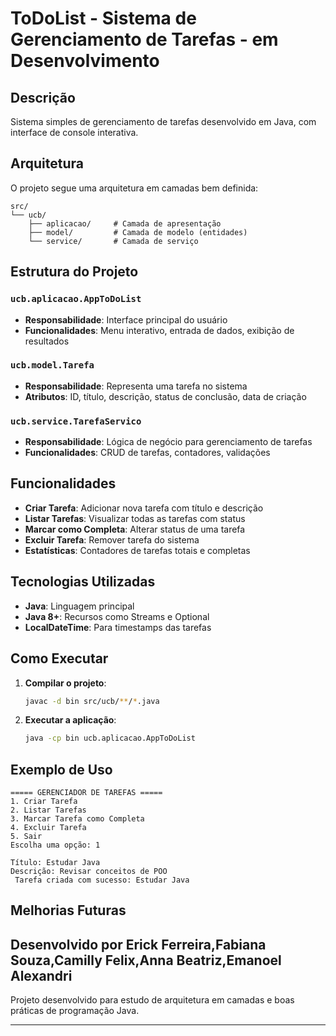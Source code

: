 #  ToDoList - Sistema de Gerenciamento de Tarefas - em Desenvolvimento 

##  Descrição
Sistema simples de gerenciamento de tarefas desenvolvido em Java, com interface de console interativa.

## Arquitetura
O projeto segue uma arquitetura em camadas bem definida:

```
src/
└── ucb/
    ├── aplicacao/     # Camada de apresentação 
    ├── model/         # Camada de modelo (entidades)
    └── service/       # Camada de serviço 
```

##  Estrutura do Projeto

### `ucb.aplicacao.AppToDoList`
- **Responsabilidade**: Interface principal do usuário
- **Funcionalidades**: Menu interativo, entrada de dados, exibição de resultados

### `ucb.model.Tarefa`
- **Responsabilidade**: Representa uma tarefa no sistema
- **Atributos**: ID, título, descrição, status de conclusão, data de criação

### `ucb.service.TarefaServico`
- **Responsabilidade**: Lógica de negócio para gerenciamento de tarefas
- **Funcionalidades**: CRUD de tarefas, contadores, validações

##  Funcionalidades

-  **Criar Tarefa**: Adicionar nova tarefa com título e descrição
-  **Listar Tarefas**: Visualizar todas as tarefas com status
-  **Marcar como Completa**: Alterar status de uma tarefa
-  **Excluir Tarefa**: Remover tarefa do sistema
-  **Estatísticas**: Contadores de tarefas totais e completas

##  Tecnologias Utilizadas

- **Java**: Linguagem principal
- **Java 8+**: Recursos como Streams e Optional
- **LocalDateTime**: Para timestamps das tarefas

##  Como Executar

1. **Compilar o projeto**:
   ```bash
   javac -d bin src/ucb/**/*.java
   ```

2. **Executar a aplicação**:
   ```bash
   java -cp bin ucb.aplicacao.AppToDoList
   ```

## Exemplo de Uso

```
===== GERENCIADOR DE TAREFAS =====
1. Criar Tarefa
2. Listar Tarefas
3. Marcar Tarefa como Completa
4. Excluir Tarefa
5. Sair
Escolha uma opção: 1

Título: Estudar Java
Descrição: Revisar conceitos de POO
 Tarefa criada com sucesso: Estudar Java
```

##  Melhorias Futuras


##  Desenvolvido por Erick  Ferreira,Fabiana Souza,Camilly Felix,Anna Beatriz,Emanoel Alexandri
Projeto desenvolvido para estudo de arquitetura em camadas e boas práticas de programação Java.

---
